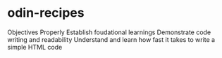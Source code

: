 # odin-recipes

Objectives
    Properly Establish foudational learnings
    Demonstrate code writing and readability
    Understand and learn how fast it takes to write a simple HTML code